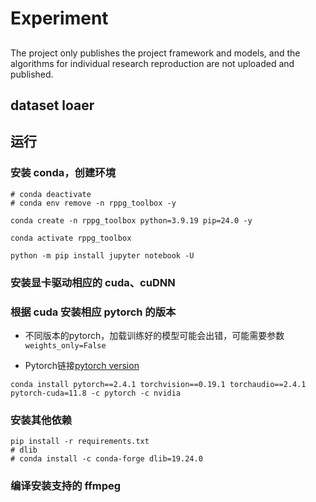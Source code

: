 # Experiment
##
The project only publishes the project framework and models, and the algorithms for individual research reproduction are not uploaded and published.
## dataset loaer

## 运行

### 安装 conda，创建环境

```
# conda deactivate
# conda env remove -n rppg_toolbox -y

conda create -n rppg_toolbox python=3.9.19 pip=24.0 -y

conda activate rppg_toolbox

python -m pip install jupyter notebook -U

```
### 安装显卡驱动相应的 cuda、cuDNN

### 根据 cuda 安装相应 pytorch 的版本
* 不同版本的pytorch，加载训练好的模型可能会出错，可能需要参数```weights_only=False```

* Pytorch链接<a href='https://pytorch.org/get-started/previous-versions/'>pytorch version</a>

```
conda install pytorch==2.4.1 torchvision==0.19.1 torchaudio==2.4.1  pytorch-cuda=11.8 -c pytorch -c nvidia
```

### 安装其他依赖

```
pip install -r requirements.txt
# dlib
# conda install -c conda-forge dlib=19.24.0
```
### 编译安装支持的 ffmpeg
